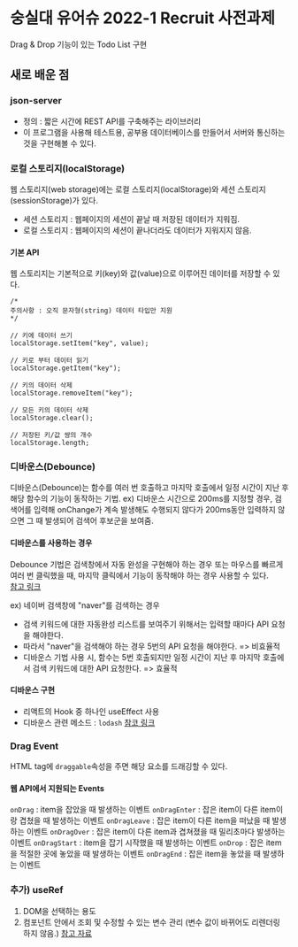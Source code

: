 # 숭실대 유어슈 2022-1 Recruit 사전과제

Drag & Drop 기능이 있는 Todo List 구현

## 새로 배운 점
### json-server
- 정의 : 짧은 시간에 REST API를 구축해주는 라이브러리
- 이 프로그램을 사용해 테스트용, 공부용 데이터베이스를 만들어서 서버와 통신하는 것을 구현해볼 수 있다.

### 로컬 스토리지(localStorage)
웹 스토리지(web storage)에는 로컬 스토리지(localStorage)와 세션 스토리지(sessionStorage)가 있다.
- 세션 스토리지 : 웹페이지의 세션이 끝날 때 저장된 데이터가 지워짐.
- 로컬 스토리지 : 웹페이지의 세션이 끝나더라도 데이터가 지워지지 않음.

#### 기본 API
웹 스토리지는 기본적으로 키(key)와 값(value)으로 이루어진 데이터를 저장할 수 있다.
```
/*
주의사항 : 오직 문자형(string) 데이터 타입만 지원
*/

// 키에 데이터 쓰기
localStorage.setItem("key", value);

// 키로 부터 데이터 읽기
localStorage.getItem("key");

// 키의 데이터 삭제
localStorage.removeItem("key");

// 모든 키의 데이터 삭제
localStorage.clear();

// 저장된 키/값 쌍의 개수
localStorage.length;
```

### 디바운스(Debounce)
디바운스(Debounce)는 함수를 여러 번 호출하고 마지막 호출에서 일정 시간이 지난 후 해당 함수의 기능이 동작하는 기법.
ex) 디바운스 시간으로 200ms를 지정할 경우, 검색어를 입력해 onChange가 계속 발생해도 수행되지 않다가 200ms동안 입력하지 않으면 그 때 발생되어 검색어 후보군을 보여줌.

#### 디바운스를 사용하는 경우
Debounce 기법은 검색창에서 자동 완성을 구현해야 하는 경우 또는 마우스를 빠르게 여러 번 클릭했을 때, 마지막 클릭에서 기능이 동작해야 하는 경우 사용할 수 있다.  
[참고 링크](https://developer-talk.tistory.com/248)

ex) 네이버 검색창에 "naver"를 검색하는 경우
- 검색 키워드에 대한 자동완성 리스트를 보여주기 위해서는 입력할 때마다 API 요청을 해야한다.
- 따라서 "naver"을 검색해야 하는 경우 5번의 API 요청을 해야한다. => 비효율적
- 디바운스 기법 사용 시, 함수는 5번 호출되지만 일정 시간이 지난 후 마지막 호출에서 검색 키워드에 대한 API 요청한다. => 효율적

#### 디바운스 구현
- 리액트의 Hook 중 하나인 useEffect 사용
- 디바운스 관련 메소드 : `lodash`
[참코 링크](https://hwani.dev/react-debouncing/)


### Drag Event
HTML tag에 `draggable`속성을 주면 해당 요소를 드래깅할 수 있다.

#### 웹 API에서 지원되는 Events
`onDrag` : item을 잡았을 때 발생하는 이벤트
`onDragEnter` : 잡은 item이 다른 item이랑 겹쳤을 때 발생하는 이벤트
`onDragLeave` : 잡은 item이 다른 item을 떠났을 때 발생하는 이벤트
`onDragOver` : 잡은 item이 다른 item과 겹쳐졌을 때 밀리초마다 발생하는 이벤트
`onDragStart` : item을 잡기 시작했을 때 발생하는 이벤트
`onDrop` : 잡은 item을 적절한 곳에 놓았을 때 발생하는 이벤트
`onDragEnd` : 잡은 item을 놓았을 때 발생하는 이벤트


### 추가) useRef
1. DOM을 선택하는 용도
2. 컴포넌트 안에서 조회 및 수정할 수 있는 변수 관리 (변수 값이 바뀌어도 리렌더링 하지 않음.)
[참고 자료](https://react.vlpt.us/basic/12-variable-with-useRef.html)